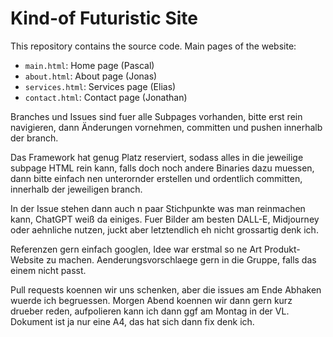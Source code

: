 # Kind-of Futuristic Site

This repository contains the source code. Main pages of the website:

- `main.html`: Home page (Pascal)
- `about.html`: About page (Jonas)
- `services.html`: Services page (Elias)
- `contact.html`: Contact page (Jonathan)

Branches und Issues sind fuer alle Subpages vorhanden, bitte erst rein navigieren, dann Änderungen vornehmen, committen und pushen innerhalb der branch.

Das Framework hat genug Platz reserviert, sodass alles in die jeweilige subpage HTML rein kann, falls doch noch andere Binaries dazu muessen,
dann bitte einfach nen unterornder erstellen und ordentlich committen, innerhalb der jeweiligen branch. 

In der Issue stehen dann auch n paar Stichpunkte was man reinmachen kann, ChatGPT weiß da einiges. 
Fuer Bilder am besten DALL-E, Midjourney oder aehnliche nutzen, juckt aber letztendlich eh nicht grossartig denk ich.

Referenzen gern einfach googlen, Idee war erstmal so ne Art Produkt-Website zu machen.
Aenderungsvorschlaege gern in die Gruppe, falls das einem nicht passt.

Pull requests koennen wir uns schenken, aber die issues am Ende Abhaken wuerde ich begruessen. 
Morgen Abend koennen wir dann gern kurz drueber reden, aufpolieren kann ich dann ggf am Montag in der VL.
Dokument ist ja nur eine A4, das hat sich dann fix denk ich.